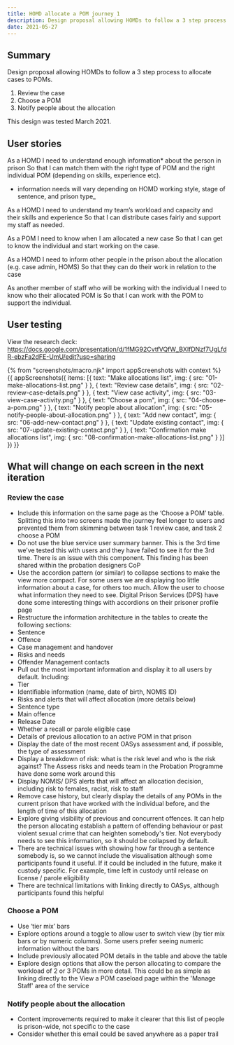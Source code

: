 ```yaml
---
title: HOMD allocate a POM journey 1
description: Design proposal allowing HOMDs to follow a 3 step process to allocate cases to POMs.
date: 2021-05-27
---
```


## Summary

Design proposal allowing HOMDs to follow a 3 step process to allocate cases to POMs.
1. Review the case
2. Choose a POM
3. Notify people about the allocation

This design was tested March 2021.

## User stories

As a HOMD
I need to understand enough information* about the person in prison
So that I can match them with the right type of POM and the right individual POM (depending on skills, experience etc).

* information needs will vary depending on HOMD working style, stage of sentence, and prison type_

As a HOMD
I need to understand my team’s workload and capacity and their skills and experience
So that I can distribute cases fairly and support my staff as needed.

As a POM
I need to know when I am allocated a new case
So that I can get to know the individual and start working on the case.

As a HOMD
I need to inform other people in the prison about the allocation (e.g. case admin, HOMS)
So that they can do their work in relation to the case

As another member of staff who will be working with the individual
I need to know who their allocated POM is
So that I can work with the POM to support the individual.

## User testing

View the research deck: https://docs.google.com/presentation/d/1fMG92CvtfVQfW_BXlfDNzf7UgLfdR-ebzFa2dFE-UmU/edit?usp=sharing

{% from "screenshots/macro.njk" import appScreenshots with context %}
{{ appScreenshots({
  items: [{
      text: "Make allocations list",
      img: { src: "01-make-allocations-list.png" }
    }, {
      text: "Review case details",
      img: { src: "02-review-case-details.png" }
    }, {
      text: "View case activity",
      img: { src: "03-view-case-activity.png" }
    }, {
      text: "Choose a pom",
      img: { src: "04-choose-a-pom.png" }
    }, {
      text: "Notify people about allocation",
      img: { src: "05-notify-people-about-allocation.png" }
    }, {
      text: "Add new contact",
      img: { src: "06-add-new-contact.png" }
    }, {
      text: "Update existing contact",
      img: { src: "07-update-existing-contact.png" }
    }, {
      text: "Confirmation make allocations list",
      img: { src: "08-confirmation-make-allocations-list.png" }
    }]
}) }}

## What will change on each screen in the next iteration

### Review the case

* Include this information on the same page as the ‘Choose a POM’ table. Splitting this into two screens made the journey feel longer to users and prevented them from skimming between task 1 review case, and task 2 choose a POM
* Do not use the blue service user summary banner. This is the 3rd time we’ve tested this with users and they have failed to see it for the 3rd time. There is an issue with this component. This finding has been shared within the probation designers CoP
* Use the accordion pattern (or similar) to collapse sections to make the view more compact. For some users we are displaying too little information about a case, for others too much. Allow the user to choose what information they need to see. Digital Prison Services (DPS) have done some interesting things with accordions on their prisoner profile page
* Restructure the information architecture in the tables to create the following sections:
* Sentence
* Offence
* Case management and handover
* Risks and needs
* Offender Management contacts
* Pull out the most important information and display it to all users by default. Including:
* Tier
* Identifiable information (name, date of birth, NOMIS ID)
* Risks and alerts that will affect allocation (more details below)
* Sentence type
* Main offence
* Release Date
* Whether a recall or parole eligible case
* Details of previous allocation to an active POM in that prison
* Display the date of the most recent OASys assessment and, if possible, the type of assessment
* Display a breakdown of risk: what is the risk level and who is the risk against? The Assess risks and needs team in the Probation Programme have done some work around this
* Display NOMIS/ DPS alerts that will affect an allocation decision, including risk to females, racist, risk to staff
* Remove case history, but clearly display the details of any POMs in the current prison that have worked with the individual before, and the length of time of this allocation
* Explore giving visibility of previous and concurrent offences. It can help the person allocating establish a pattern of offending behaviour or past violent sexual crime that can heighten somebody's tier. Not everybody needs to see this information, so it should be collapsed by default.
* There are technical issues with showing how far through a sentence somebody is, so we cannot include the visualisation although some participants found it useful. If it could be included in the future, make it custody specific. For example, time left in custody until release on license / parole eligibility
* There are technical limitations with linking directly to OASys, although participants found this helpful

### Choose a POM

* Use ‘tier mix’ bars
* Explore options around a toggle to allow user to switch view (by tier mix bars or by numeric columns). Some users prefer seeing numeric information without the bars
* Include previously allocated POM details in the table and above the table
* Explore design options that allow the person allocating to compare the workload of 2 or 3 POMs in more detail. This could be as simple as linking directly to the View a POM caseload page within the 'Manage Staff' area of the service

### Notify people about the allocation

* Content improvements required to make it clearer that this list of people is prison-wide, not specific to the case
* Consider whether this email could be saved anywhere as a paper trail
